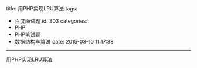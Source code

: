 title: 用PHP实现LRU算法
tags:
  - 百度面试题
id: 303
categories:
  - PHP
  - PHP笔试题
  - 数据结构与算法
date: 2015-03-10 11:17:38
---

用PHP实现LRU算法